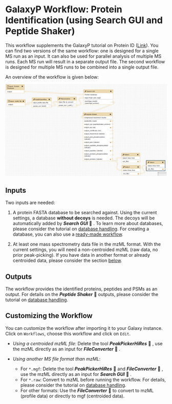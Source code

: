 # GalaxyP Workflow: Protein Identification (using Search GUI and Peptide Shaker)

This workflow supplements the GalaxyP tutorial on Protein ID ([Link](https://galaxyproject.github.io/training-material//Proteomics/tutorials/proteinID_SG_PS)). 
You can find two versions of the same workflow: one is designed for a single MS run as an input. It can also be used for parallel analysis of multiple MS runs. Each MS run will result in a separate output file.
 The second workflow is designed for multiple MS runs to be combined into a single output file.
 
An overview of the workflow is given below:

![Protein ID Workflow](../../images/wf_proteinID_SG_PS.png)

## Inputs

Two inputs are needed: 

1. A protein FASTA database to be searched against. Using the current settings, a database **without decoys** is needed. The decoys will be automatically added by ***Search GUI*** :wrench: . To learn more about databases, please consider the tutorial on [database handling](https://galaxyproject.github.io/training-material//Proteomics/tutorials/database-handling). For creating a database, you can also use a [ready-made workflow](../database-handling/).

2. At least one mass spectrometry data file in the mzML format. With the current settings, you will need a non-centroided mzML (raw data, no prior peak-picking). If you have data in another format or already centroided data, please consider the section [below](#customizing-the-workflow).

## Outputs

The workflow provides the identified proteins, peptides and PSMs as an output. For details on the ***Peptide Shaker*** :wrench: outputs, please consider the tutorial on [database handling](https://galaxyproject.github.io/training-material//Proteomics/tutorials/database-handling).

## Customizing the Workflow

You can customize the workflow after importing it to your Galaxy instance. Click on `Workflows`, choose this workflow and click on `Edit`.

- *Using a centroided mzML file*: Delete the tool ***PeakPickerHiRes*** :wrench: , use the mzML directly as an input for ***FileConverter*** :wrench: .
- *Using another MS file format than mzML*: 

  - For `*.mgf`: Delete the tool ***PeakPickerHiRes*** :wrench: and ***FileConverter*** :wrench: , use the mzML directly as an input for ***Search GUI*** :wrench: .
  - For `*.raw`: Convert to mzML before running the workflow. For details, please consider the tutorial on [database handling](https://galaxyproject.github.io/training-material//Proteomics/tutorials/database-handling).
  - For other formats: Use the ***FileConverter*** :wrench: to convert to mzML (profile data) or directly to mgf (centroided data).
